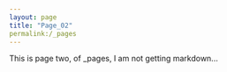 ```yaml
---
layout: page
title: "Page_02"
permalink:/_pages
---
```


This is page two, of \_pages, I am not getting markdown...
